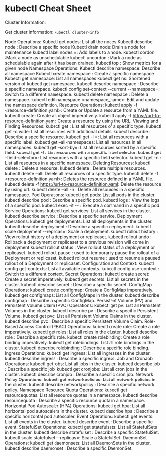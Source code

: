 # kubectl Cheat Sheet

Cluster Information:

Get cluster information: ``` kubectl cluster-info ```

Node Operations:
Kubectl get nodes: List all the nodes
Kubectl describe node <node name>: Describe a specific node
Kubectl drain node: Drain a node for maintenance
kubectl label nodes <node-name> <label-key>=<label-value>: Add labels to a node.
kubectl cordon <node>:Mark a node as unschedulable
kubectl uncordon <node>: Mark a node as schedulable again after it has been drained.
kubectl top <node>: Show metrics for a given node
Namespace Operations:
Kubectl describe namespace: Describe all namespace
Kubectl create namespace <namespace-name>: Create a specific namespace
Kubectl get namespace: List all namespaces
kubectl get ns: Shortened version of kubectl get namespace.
kubectl describe namespace <namespace-name>: Describe a specific namespace.
kubectl config set-context --current --namespace=<namespace-name>: Switch to a different
namespace.
kubectl delete namespace <namespace-name>: Delete a namespace.
kubectl edit namespace <namespace_name>: Edit and update the namespace definition.
Resource Operations:
kubectl apply -f <resource-definition.yaml>: Create or Update a resource from a YAML file.
kubectl create: Create an object imperatively.
kubectl apply -f https://url-to-resource-definition.yaml: Create a resource by using the URL.
Viewing and Finding Resources:
kubectl get <resource-type>: List all resources of a specific type.
kubectl get <resource-type> -o wide: List all resources with additional details.
kubectl describe <resource-type> <resource-name>: Describe a specific resource.
kubectl get <resource-type> -l <label-key>=<label-value>: List all resources with a specific
label.
kubectl get <resource-type> –all-namespaces: List all resources in all namespaces.
kubectl get <resource-type> –sort-by=<field>: List all resources sorted by a specific field.
kubectl get <resource-type> -l <label-selector>: List resources with a specific label selector.
kubectl get <resource-type> –field-selector=<field-selector>: List resources with a specific
field selector.
kubectl get <resource-type> -n <namespace>: List all resources in a specific namespace.
Deleting Resources:
kubectl delete <resource-type> <resource-name>: Delete a resource.
kubectl delete <resource-type1> <resource-name1> <resource-type2> <resourcename2>: Delete multiple resources.
kubectl delete <resource-type> –all: Delete all resources of a specific type.
kubectl delete -f <resource-definition.yaml>: Deletes the resource defined in a YAML file.
kubectl delete -f https://url-to-resource-definition.yaml: Delete the resource by using url.
kubectl delete <resource-type> –all -n <namespace>: Delete all resources in a specific
namespace.
Pod Operations:
kubectl get pods: List all pods in the cluster.
kubectl describe pod <pod-name>: Describe a specific pod.
kubectl logs <pod-name>: View the logs of a specific pod.
kubectl exec -it <pod-name> -- <command>: Execute a command in a specific pod.
Service Operations:
kubectl get services: List all services in the cluster.
kubectl describe service <service-name>: Describe a specific service.
Deployment Operations:
kubectl get deployments: List all deployments in the cluster.
kubectl describe deployment <deployment-name>: Describe a specific deployment.
kubectl scale deployment <deployment-name> --replicas=<replica-count>: Scale a
deployment.
kubectl rollout history <resource-type> <resource-name>: View rollout history of a
deployment or replicaset.
kubectl rollout undo <resource-type> <resource-name>: Rollback a deployment or replicaset
to a previous revision will come in deployment
kubectl rollout status <resource-type> <resource-name>: View rollout status of a
deployment or replicaset.
kubectl rollout pause <resource-type> <resource-name>: used to temporarily pause the
rollout of a Deployment or replicaset.
kubectl rollout resume <resource-type> <resource-name>: used to resume a paused rollout
of a Deployment or replicaset.
Configuration and Context:
kubectl config get-contexts: List all available contexts.
kubectl config use-context <context-name>: Switch to a different context.
Secret Operations:
kubectl create secret: Create a secret imperatively.
kubectl get secrets: List all secrets in the cluster.
kubectl describe secret <secret-name>: Describe a specific secret.
ConfigMap Operations:
kubectl create configmap: Create a ConfigMap imperatively.
kubectl get configmaps: List all ConfigMaps in the cluster.
kubectl describe configmap <configmap-name>: Describe a specific ConfigMap.
Persistent Volume (PV) and Persistent Volume Claim (PVC) Operations:
kubectl get pv: List all Persistent Volumes in the cluster.
kubectl describe pv <pv-name>: Describe a specific Persistent Volume.
kubectl get pvc: List all Persistent Volume Claims in the cluster.
kubectl describe pvc <pvc-name>: Describe a specific Persistent Volume Claim.
Role-Based Access Control (RBAC) Operations:
kubectl create role: Create a role imperatively.
kubectl get roles: List all roles in the cluster.
kubectl describe role <role-name>: Describe a specific role.
kubectl create rolebinding: Create a role binding imperatively.
kubectl get rolebindings: List all role bindings in the cluster.
kubectl describe rolebinding <rolebinding-name>: Describe a specific role binding.
Ingress Operations:
kubectl get ingress: List all ingresses in the cluster.
kubectl describe ingress <ingress-name>: Describe a specific ingress.
Job and CronJob Operations:
kubectl get jobs: List all jobs in the cluster.
kubectl describe job <job-name>: Describe a specific job.
kubectl get cronjobs: List all cron jobs in the cluster.
kubectl describe cronjob <cronjob-name>: Describe a specific cron job.
Network Policy Operations:
kubectl get networkpolicies: List all network policies in the cluster.
kubectl describe networkpolicy <networkpolicy-name>: Describe a specific network policy.
Namespace Resource Quota Operations:
kubectl get resourcequotas: List all resource quotas in a namespace.
kubectl describe resourcequota <resourcequota-name>: Describe a specific resource quota in
a namespace.
Horizontal Pod Autoscaler (HPA) Operations:
kubectl get hpa: List all horizontal pod autoscalers in the cluster.
kubectl describe hpa <hpa-name>: Describe a specific horizontal pod autoscaler.
Event Operations:
kubectl get events: List all events in the cluster.
kubectl describe event <event-name>: Describe a specific event.
StatefulSet Operations:
kubectl get statefulsets: List all StatefulSets in the cluster.
kubectl describe statefulset <statefulset-name>: Describe a specific StatefulSet.
kubectl scale statefulset <statefulset-name> --replicas=<replica-count>: Scale a StatefulSet.
DaemonSet Operations:
kubectl get daemonsets: List all DaemonSets in the cluster.
kubectl describe daemonset <daemonset-name>: Describe a specific DaemonSet.
